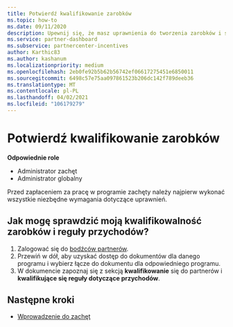 ```yaml
---
title: Potwierdź kwalifikowanie zarobków
ms.topic: how-to
ms.date: 09/11/2020
description: Upewnij się, że masz uprawnienia do tworzenia zarobków i są one płatne w programie zachęt. Sprawdź swoje dochody i reguły przychodów w centrum partnerskim.
ms.service: partner-dashboard
ms.subservice: partnercenter-incentives
author: Karthic83
ms.author: kashanum
ms.localizationpriority: medium
ms.openlocfilehash: 2eb0fe92b5b62b56742ef06617275451e6850011
ms.sourcegitcommit: 6498c57e75aa097861523b206dc142f789deeb36
ms.translationtype: MT
ms.contentlocale: pl-PL
ms.lasthandoff: 04/02/2021
ms.locfileid: "106179279"
---
```

# <a name="confirm-your-incentives-earnings-eligibility"></a>Potwierdź kwalifikowanie zarobków

**Odpowiednie role**

- Administrator zachęt
- Administrator globalny

Przed zapłaceniem za pracę w programie zachęty należy najpierw wykonać wszystkie niezbędne wymagania dotyczące uprawnień.

## <a name="how-do-i-check-my-earning-eligibility-and-revenue-rules"></a>Jak mogę sprawdzić moją kwalifikowalność zarobków i reguły przychodów?

1. Zalogować się do [bodźców partnerów](https://partner.microsoft.com/membership/partner-incentives).
2. Przewiń w dół, aby uzyskać dostęp do dokumentów dla danego programu i wybierz łącze do dokumentu dla odpowiedniego programu.
3. W dokumencie zapoznaj się z sekcją **kwalifikowanie** się do partnerów i **kwalifikujące się reguły dotyczące przychodów**.

## <a name="next-steps"></a>Następne kroki

- [Wprowadzenie do zachęt](incentives-get-started-intro.md)
